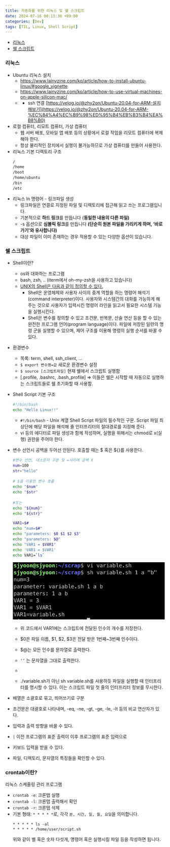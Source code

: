 ```yaml
---
title: 자동화를 위한 리눅스 및 쉘 스크립트
date: 2024-07-16 00:13:30 +09:00
categories: [Dev]
tags: [TIL, Linux, Shell Script]
---
```


<!-- @import "[TOC]" {cmd="toc" depthFrom=1 depthTo=6 orderedList=false} -->

<!-- code_chunk_output -->

- [리눅스](#리눅스)
- [쉘 스크립트](#쉘-스크립트)

<!-- /code_chunk_output -->

### 리눅스

- Ubuntu 리눅스 설치
  - https://www.lainyzine.com/ko/article/how-to-install-ubuntu-linux/#google_vignette
  - https://www.lainyzine.com/ko/article/how-to-use-virtual-machines-on-apple-silicon-mac/
  - - ssh 연결 [https://velog.io/@zhy2on/Ubuntu-20.04-for-ARM-설치해보기](https://velog.io/@zhy2on/Ubuntu-20.04-for-ARM-%EC%84%A4%EC%B9%98%ED%95%B4%EB%B3%B4%EA%B8%B0)
- 로컬 컴퓨터, 리모트 컴퓨터, 가상 컴퓨터
  - 웹 서버 배포, 모바일 앱 배포 등의 상황에서 로컬 작업을 리모트 컴퓨터에 복제해야 한다.
  - 항상 물리적인 장치에서 실행이 불가능하므로 가상 컴퓨터를 만들어 사용한다.
- 리눅스 기본 디렉토리 구조
  ```bash
  /
  /home
  /boot
  /home/ubuntu
  /bin
  /etc
  ```
- 리눅스 ln 명령어 - 링크파일 생성
  - 링크파일은 연결로 지정된 파일 및 디렉토리에 접근해 읽고 쓰는 프로그램입니다.
  - 기본적으로 **하드 링크**를 만듭니다 (**동일한 내용의 다른 파일)**
  - -s 옵션으로 **심볼릭 링크**를 만듭니다 **(단순히 원본 파일을 가리키게 하며, ‘바로가기’와 유사합니다)**
  - 대상 파일이 이미 존재하는 경우 적용할 수 있는 다양한 옵션이 있습니다.

### 쉘 스크립트

- Shell이란?
  - os와 대화하는 프로그램
  - bash, zsh, .. (iterm에서 oh-my-zsh을 사용하고 있습니다)
  - [UNIX의 Shell은 다음과 같이 정의할 수 있다.](http://coffeenix.net/doc/shell_programming/shell1.htm)
    - Shell은 운영체제와 사용자 사이의 중계 역할을 하는 명령어 해석기(command interpreter)이다. 사용자와 시스템간의 대화를 가능하게 해 주는 것으로 사용자가 입력시킨 명령어 라인을 읽고서 필요한 시스템 기능을 실행시킨다.
    - Shell은 변수를 정의할 수 있고 조건문, 반복문, 산술 연산 등을 할 수 있는 완전한 프로그램 언어(program language)이다. 파일에 저장된 일련의 명령 군을 실행할 수 있으며, 제어 구조를 이용해 명령의 실행 순서를 바꿀 수 있다.
- 환경변수
  - 목록: term, shell, ssh_client, …
  - `$ export 변수명=값`
    새로운 환경변수 설정
  - `$ source [스크립트파일]`
    현재 쉘에서 스크립트 실행함
  - [.profile, .bashrc, .bash_profile] ⇒ 이들은 쉘은 시작할 때 자동으로 실행하는 스크립트들로 쉘 초기화할 때 사용함.
- Shell Script 기본 구조
  ```bash
  #!/bin/bash
  echo "Hello Linux!!"
  ```
  - `#!/bin/bash` - Unix 계열 Shell Script 파일의 필수적인 구문. Script 파일 최상단에 해당 파일을 해석해 줄 인터프리터의 절대경로를 지정해 준다.
  - vi 등의 에디터로 파일 생성과 함께 작성하며, 실행을 위해서는 chmod로 x(실행) 권한을 주어야 한다.
- 변수 선언시 공백을 두어선 안된다. 호출할 때는 $ 혹은 ${}를 사용한다.

  ```bash
  #변수 선언, 대소문자 구분 및 =사이에 공백 X
  num=100
  str="hello"

  # $을 이용한 변수 호출
  echo "$num"
  echo "$str"

  #또는
  echo "${num}"
  echo "${str}"
  ```

  ```bash
  VAR1=$#
  echo "num=$#"
  echo "parameters: $0 $1 $2 $3"
  echo "parameters: $@"
  echo "VAR1 = $VAR1"
  echo 'VAR1 = $VAR1'
  echo VAR1=`ls`
  ```

  ![alt text](image-1.png)

  - 위 코드에서 VAR1에는 스크립트에 전달된 인수의 개수를 저장한다.
  - $0은 파일 이름, $1, $2, $3은 전달 받은 1번째~3번째 인수이다.
  - $@는 모든 인수를 문자열로 출력한다.
  - `‘’` 는 문자열을 그대로 출력한다.
  - ```(백틱)은 명령어의 결과를 그대로 출력한다.

    ```

  - ./variable.sh가 아닌 sh variable.sh를 사용하듯 파일을 실행할 때 인터프리터를 명시할 수 있다. 이는 스크립트 파일 첫 줄의 인터프리터 정보를 무시한다.

- 배열은 소괄호로 묶고, 띄어쓰기로 구분
- 조건문은 대괄호로 나타내며, -eq, -ne, -gt, -ge, -le, -lt 등의 비교 연산자가 있다.
- 입력과 출력 방향을 바꿀 수 있다.
- `|` 이전 프로그램의 표준 출력이 이후 프로그램의 표준 입력으로
- 키보드 입력을 받을 수 있다.
- 파일, 디렉토리, 문자열의 특징들을 확인할 수 있다.

### crontab이란?

리눅스 스케줄링 관리 프로그램

- `crontab -e`: 크론탭 실행
- `crontab -l`: 크론탭 출력해서 확인
- `crontab -r`: 크론탭 삭제
- 기본 형태: `* * * * *`로, 각각 `분, 시간, 일, 월, 요일`을 의미합니다.
  ```
  * * * * * ls -al
  * * * * * /home/user/script.sh
  ```
  위와 같이 별 혹은 숫자 다섯개, 명령어 혹은 실행시킬 파일 등을 작성하면 됩니다.
